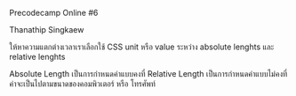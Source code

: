 Precodecamp Online #6 

Thanathip Singkaew

ให้หาความแตกต่างเวลาเราเลือกใช้ CSS unit หรือ value ระหว่าง absolute lenghts และ relative lenghts

Absolute Length เป็นการกำหนดค่าแบบคงที่
Relative Length เป็นการกำหนดค่าแบบไม่คงที่ ค่าจะเป็นไปตามขนาดของคอมพิวเตอร์ หรือ โทรศัพท์
